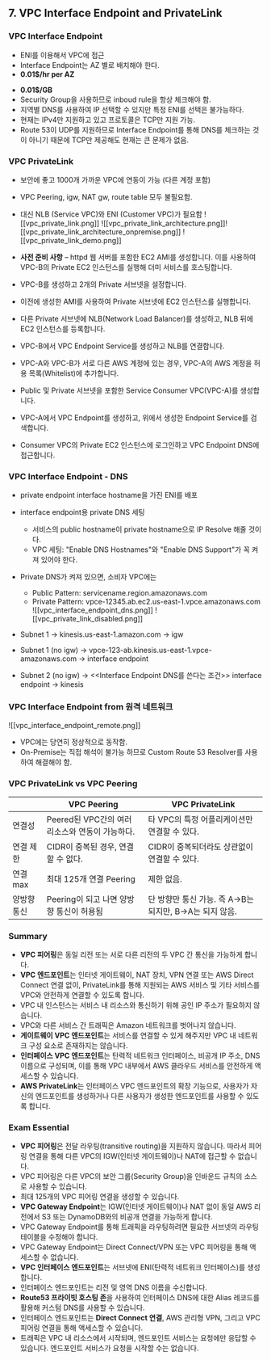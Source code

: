 ## 7. VPC Interface Endpoint and PrivateLink
### VPC Interface Endpoint
- ENI를 이용해서 VPC에 접근
- Interface Endpoint는 AZ 별로 배치해야 한다.
- **0.01$/hr per AZ**
+ **0.01$/GB**
+ Security Group을 사용하므로 inboud rule을 항상 체크해야 함.
+ 지역별 DNS를 사용하여 IP 선택할 수 있지만 특정 ENI를 선택은 불가능하다.
+ 현재는 IPv4만 지원하고 있고 프로토콜은 TCP만 지원 가능.
+ Route 53이 UDP를 지원하므로 Interface Endpoint를 통해 DNS를 체크하는 것이 아니기 때문에 TCP만 제공해도 현재는 큰 문제가 없음.
### VPC PrivateLink
- 보안에 좋고 1000개 가까운 VPC에 연동이 가능 (다른 계정 포함)
- VPC Peering, igw, NAT gw, route table 모두 불필요함.
- 대신 NLB (Service VPC)와 ENI (Customer VPC)가 필요함
![[vpc_private_link.png]]
![[vpc_private_link_architecture.png]]![[vpc_private_link_architecture_onpremise.png]]
![[vpc_private_link_demo.png]]

- **사전 준비 사항** – httpd 웹 서버를 포함한 EC2 AMI를 생성합니다. 이를 사용하여 VPC-B의 Private EC2 인스턴스를 실행해 더미 서비스를 호스팅합니다.
- VPC-B를 생성하고 2개의 Private 서브넷을 설정합니다.
- 이전에 생성한 AMI를 사용하여 Private 서브넷에 EC2 인스턴스를 실행합니다.
- 다른 Private 서브넷에 NLB(Network Load Balancer)를 생성하고, NLB 뒤에 EC2 인스턴스를 등록합니다.
- VPC-B에서 VPC Endpoint Service를 생성하고 NLB를 연결합니다.
- VPC-A와 VPC-B가 서로 다른 AWS 계정에 있는 경우, VPC-A의 AWS 계정을 허용 목록(Whitelist)에 추가합니다.
- Public 및 Private 서브넷을 포함한 Service Consumer VPC(VPC-A)를 생성합니다.
- VPC-A에서 VPC Endpoint를 생성하고, 위에서 생성한 Endpoint Service를 검색합니다.
- Consumer VPC의 Private EC2 인스턴스에 로그인하고 VPC Endpoint DNS에 접근합니다.

### VPC Interface Endpoint - DNS
- private endpoint interface hostname을 가진 ENI를 배포
- interface endpoint용 private DNS 세팅
	- 서비스의 public hostname이 private hostname으로 IP Resolve 해줄 것이다.
	- VPC 세팅: "Enable DNS Hostnames"와 "Enable DNS Support"가 꼭 켜져 있어야 한다.
- Private DNS가 켜져 있으면, 소비자 VPC에는 
	- Public Pattern: servicename.region.amazonaws.com
	- Private Pattern: vpce-12345.ab.ec2.us-east-1.vpce.amazonaws.com
![[vpc_interface_endpoint_dns.png]]
![[vpc_private_link_disabled.png]]

- Subnet 1 -> kinesis.us-east-1.amazon.com -> igw
- Subnet 1 (no igw) -> vpce-123-ab.kinesis.us-east-1.vpce-amazonaws.com -> interface endpoint
- Subnet 2 (no igw) -> <<Interface Endpoint DNS를 쓴다는 조건>> interface endpoint -> kinesis

### VPC Interface Endpoint from 원격 네트워크
![[vpc_interface_endpoint_remote.png]]

- VPC에는 당연히 정상적으로 동작함.
- On-Premise는 직접 해석이 불가능 하므로 Custom Route 53 Resolver를 사용하여 해결해야 함.

### VPC PrivateLink vs VPC Peering

|        | VPC Peering                     | VPC PrivateLink                        |
| ------ | ------------------------------- | -------------------------------------- |
| 연결성    | Peered된 VPC간의 여러 리소스와 연동이 가능하다. | 타 VPC의 특정 어플리케이션만 연결할 수 있다.            |
| 연결 제한  | CIDR이 중복된 경우, 연결할 수 없다.         | CIDR이 중복되더라도 상관없이 연결할 수 있다.            |
| 연결 max | 최대 125개 연결 Peering              | 제한 없음.                                 |
| 양방향 통신 | Peering이 되고 나면 양방향 통신이 허용됨      | 단 방향만 통신 가능. 즉 A->B는 되지만, B->A는 되지 않음. |
### Summary
- **VPC 피어링**은 동일 리전 또는 서로 다른 리전의 두 VPC 간 통신을 가능하게 합니다.
- **VPC 엔드포인트**는 인터넷 게이트웨이, NAT 장치, VPN 연결 또는 AWS Direct Connect 연결 없이, PrivateLink를 통해 지원되는 AWS 서비스 및 기타 서비스를 VPC와 안전하게 연결할 수 있도록 합니다.
- VPC 내 인스턴스는 서비스 내 리소스와 통신하기 위해 공인 IP 주소가 필요하지 않습니다.
- VPC와 다른 서비스 간 트래픽은 Amazon 네트워크를 벗어나지 않습니다.
- **게이트웨이 VPC 엔드포인트**는 서비스를 연결할 수 있게 해주지만 VPC 내 네트워크 구성 요소로 존재하지는 않습니다.
- **인터페이스 VPC 엔드포인트**는 탄력적 네트워크 인터페이스, 비공개 IP 주소, DNS 이름으로 구성되며, 이를 통해 VPC 내부에서 AWS 클라우드 서비스를 안전하게 액세스할 수 있습니다.
- **AWS PrivateLink**는 인터페이스 VPC 엔드포인트의 확장 기능으로, 사용자가 자신의 엔드포인트를 생성하거나 다른 사용자가 생성한 엔드포인트를 사용할 수 있도록 합니다.

### Exam Essential
- **VPC 피어링**은 전달 라우팅(transitive routing)을 지원하지 않습니다. 따라서 피어링 연결을 통해 다른 VPC의 IGW(인터넷 게이트웨이)나 NAT에 접근할 수 없습니다.
- VPC 피어링은 다른 VPC의 보안 그룹(Security Group)을 인바운드 규칙의 소스로 사용할 수 있습니다.
- 최대 125개의 VPC 피어링 연결을 생성할 수 있습니다.
- **VPC Gateway Endpoint**는 IGW(인터넷 게이트웨이)나 NAT 없이 동일 AWS 리전에서 S3 또는 DynamoDB와의 비공개 연결을 가능하게 합니다.
- VPC Gateway Endpoint를 통해 트래픽을 라우팅하려면 필요한 서브넷의 라우팅 테이블을 수정해야 합니다.
- VPC Gateway Endpoint는 Direct Connect/VPN 또는 VPC 피어링을 통해 액세스할 수 없습니다.
- **VPC 인터페이스 엔드포인트**는 서브넷에 ENI(탄력적 네트워크 인터페이스)를 생성합니다.
- 인터페이스 엔드포인트는 리전 및 영역 DNS 이름을 수신합니다.
- **Route53 프라이빗 호스팅 존**을 사용하여 인터페이스 DNS에 대한 Alias 레코드를 활용해 커스텀 DNS를 사용할 수 있습니다.
- 인터페이스 엔드포인트는 **Direct Connect 연결**, AWS 관리형 VPN, 그리고 VPC 피어링 연결을 통해 액세스할 수 있습니다.
- 트래픽은 VPC 내 리소스에서 시작되며, 엔드포인트 서비스는 요청에만 응답할 수 있습니다. 엔드포인트 서비스가 요청을 시작할 수는 없습니다.
